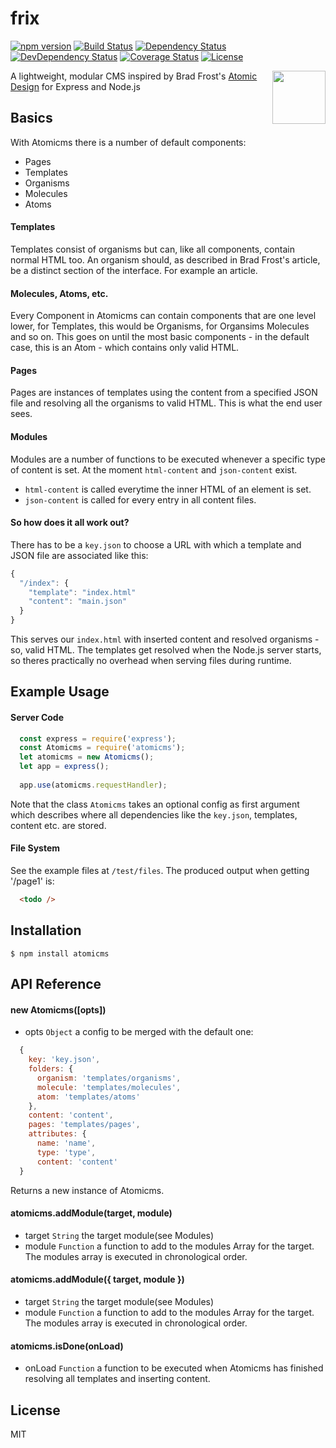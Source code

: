 # frix
[![npm version](https://img.shields.io/badge/npm%20package-none-lightgrey.svg)](https://img.shields.io/badge/npm%20package-none-lightgrey.svg)
[![Build Status](https://travis-ci.org/MEH-Design/atomicms.svg?branch=html-syntax)](https://travis-ci.org/MEH-Design/atomicms)
[![Dependency Status](https://david-dm.org/MEH-Design/atomicms/html-syntax.svg)](https://david-dm.org/MEH-Design/atomicms/html-syntax)
[![DevDependency Status](https://david-dm.org/MEH-Design/atomicms/html-syntax/dev-status.svg)](https://david-dm.org/MEH-Design/atomicms/html-syntax?type=dev)
[![Coverage Status](https://coveralls.io/repos/github/MEH-Design/atomicms/badge.svg?branch=html-syntax)](https://coveralls.io/github/MEH-Design/atomicms?branch=html-syntax)
[![License](http://img.shields.io/:license-mit-green.svg?style=flat)](http://opensource.org/licenses/MIT)

<img align="right" height="85" src="http://imgh.us/frix.svg">

A lightweight, modular CMS inspired by Brad Frost's [Atomic Design](http://bradfrost.com/blog/post/atomic-web-design) for Express and Node.js

## Basics

With Atomicms there is a number of default components:
  - Pages
  - Templates
  - Organisms
  - Molecules
  - Atoms

#### Templates

Templates consist of organisms but can, like all components, contain normal HTML too. An organism should, as described in Brad Frost's article, be a distinct section of the interface. For example an article.

#### Molecules, Atoms, etc.

Every Component in Atomicms can contain components that are one level lower, for Templates, this would be Organisms, for Organsims Molecules and so on. This goes on until the most basic components - in the default case, this is an Atom - which contains only valid HTML.

#### Pages

Pages are instances of templates using the content from a specified JSON file and resolving all the organisms to valid HTML. This is what the end user sees.

#### Modules

Modules are a number of functions to be executed whenever a specific type of content is set. At the moment `html-content` and `json-content` exist. 
- `html-content` is called everytime the inner HTML of an element is set.
- `json-content` is called for every entry in all content files.

#### So how does it all work out?

There has to be a `key.json` to choose a URL with which a template and JSON file are associated like this:

```js
{
  "/index": {
    "template": "index.html"
    "content": "main.json"
  }
}
```

This serves our `index.html` with inserted content and resolved organisms - so, valid HTML. The templates get resolved when the Node.js server starts, so theres practically no overhead when serving files during runtime.

## Example Usage

#### Server Code

```js
  const express = require('express');
  const Atomicms = require('atomicms');
  let atomicms = new Atomicms();
  let app = express();
  
  app.use(atomicms.requestHandler);
```

Note that the class `Atomicms` takes an optional config as first argument which describes where all dependencies like the `key.json`, templates, content etc. are stored.

#### File System

See the example files at `/test/files`.
The produced output when getting '/page1' is:
```html
  <todo />
```

## Installation

`$ npm install atomicms`

## API Reference

#### new Atomicms([opts])
  - opts `Object` a config to be merged with the default one: 
  
```js
  {
    key: 'key.json',  
    folders: {  
      organism: 'templates/organisms',
      molecule: 'templates/molecules',
      atom: 'templates/atoms'
    },
    content: 'content',
    pages: 'templates/pages',
    attributes: {
      name: 'name',
      type: 'type',
      content: 'content'
  } 
```
Returns a new instance of Atomicms.
  
#### atomicms.addModule(target, module)
  - target `String` the target module(see <a name="Modules">Modules</a>)
  - module `Function` a function to add to the modules Array for the target. The modules array is executed in chronological order.

#### atomicms.addModule({ target, module })
  - target `String` the target module(see <a name="Modules">Modules</a>)
  - module `Function` a function to add to the modules Array for the target. The modules array is executed in chronological order.

#### atomicms.isDone(onLoad)
  - onLoad `Function` a function to be executed when Atomicms has finished resolving all templates and inserting content.
  
## License

MIT
